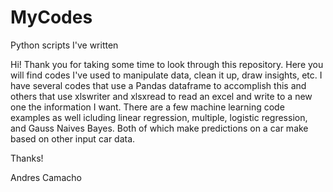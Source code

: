 # MyCodes
Python scripts I've written

Hi! Thank you for taking some time to look through this repository. Here you will find codes I've used to manipulate data, clean it up, draw insights, etc. I have several codes that
use a Pandas dataframe to accomplish this and others that use xlswriter and xlsxread to read an excel and write to a new one the information I want. There are a few machine learning 
code examples as well icluding linear regression, multiple, logistic regression, and Gauss Naives Bayes. Both of which make predictions on a car make based on other input car data. 

Thanks!

Andres Camacho
